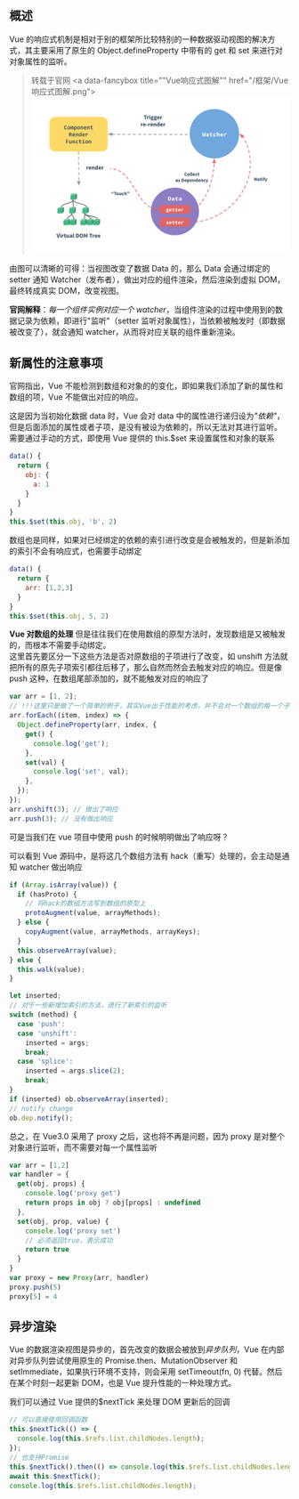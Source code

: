## 概述

Vue 的响应式机制是相对于别的框架所比较特别的一种数据驱动视图的解决方式，其主要采用了原生的 Object.defineProperty 中带有的 get 和 set 来进行对对象属性的监听。

> 转载于官网
> <a data-fancybox title=""Vue响应式图解"" href="/框架/Vue响应式图解.png">!["Vue响应式图解"](/框架/Vue响应式图解.png)</a>

由图可以清晰的可得：当视图改变了数据 Data 的，那么 Data 会通过绑定的 setter 通知 Watcher（发布者），做出对应的组件渲染，然后渲染到虚拟 DOM，最终转成真实 DOM，改变视图。

**官网解释**：<em>每一个组件实例对应一个 watcher</em>，当组件渲染的过程中使用到的数据记录为依赖，即进行"监听"（setter 监听对象属性），当依赖被触发时（即数据被改变了），就会通知 watcher，从而将对应关联的组件重新渲染。

## 新属性的注意事项

官网指出，Vue 不能检测到数组和对象的的变化，即如果我们添加了新的属性和数组的项，Vue 不能做出对应的响应。

这是因为当初始化数据 data 时，Vue 会对 data 中的属性进行递归设为<em>"依赖"</em>，但是后面添加的属性或者子项，是没有被设为依赖的，所以无法对其进行监听。
需要通过手动的方式，即使用 Vue 提供的 this.\$set 来设置属性和对象的联系

```js
data() {
  return {
    obj: {
      a: 1
    }
  }
}
this.$set(this.obj, 'b', 2)
```

数组也是同样，如果对已经绑定的依赖的索引进行改变是会被触发的，但是新添加的索引不会有响应式，也需要手动绑定

```js
data() {
  return {
    arr: [1,2,3]
  }
}
this.$set(this.obj, 5, 2)
```

**Vue 对数组的处理**
但是往往我们在使用数组的原型方法时，发现数组是又被触发的，而根本不需要手动绑定。  
这里首先要区分一下这些方法是否对原数组的子项进行了改变，如 unshift 方法就把所有的原先子项索引都往后移了，那么自然而然会去触发对应的响应。但是像 push 这种，在数组尾部添加的，就不能触发对应的响应了

```js
var arr = [1, 2];
// !!!这里只是做了一个简单的例子，其实Vue出于性能的考虑，并不会对一个数组的每一个子项进行监听
arr.forEach((item, index) => {
  Object.defineProperty(arr, index, {
    get() {
      console.log('get');
    },
    set(val) {
      console.log('set', val);
    },
  });
});
arr.unshift(3); // 做出了响应
arr.push(3); // 没有做出响应
```

可是当我们在 vue 项目中使用 push 的时候明明做出了响应呀？

可以看到 Vue 源码中，是将这几个数组方法有 hack（重写）处理的，会主动是通知 watcher 做出响应

```js
if (Array.isArray(value)) {
  if (hasProto) {
    // 将hack的数组方法写到数组的原型上
    protoAugment(value, arrayMethods);
  } else {
    copyAugment(value, arrayMethods, arrayKeys);
  }
  this.observeArray(value);
} else {
  this.walk(value);
}
```

```js
let inserted;
// 对于一些新增加索引的方法，进行了新索引的监听
switch (method) {
  case 'push':
  case 'unshift':
    inserted = args;
    break;
  case 'splice':
    inserted = args.slice(2);
    break;
}
if (inserted) ob.observeArray(inserted);
// notify change
ob.dep.notify();
```

总之，在 Vue3.0 采用了 proxy 之后，这也将不再是问题，因为 proxy 是对整个对象进行监听，而不需要对每一个属性监听

```js
var arr = [1,2]
var handler = {
  get(obj, props) {
    console.log('proxy get')
    return props in obj ? obj[props] : undefined
  },
  set(obj, prop, value) {
    console.log('proxy set')
    // 必须返回true，表示成功
    return true
  }
}
var proxy = new Proxy(arr, handler)
proxy.push(5)
proxy[5] = 4
```

## 异步渲染

Vue 的数据渲染视图是异步的，首先改变的数据会被放到<em>异步队列</em>，Vue 在内部对异步队列尝试使用原生的 Promise.then、MutationObserver 和 setImmediate，如果执行环境不支持，则会采用 setTimeout(fn, 0) 代替。然后在某个时刻一起更新 DOM，也是 Vue 提升性能的一种处理方式。

我们可以通过 Vue 提供的\$nextTick 来处理 DOM 更新后的回调

```js
// 可以直接使用回调函数
this.$nextTick(() => {
  console.log(this.$refs.list.childNodes.length);
});
// 也支持Promise
this.$nextTick().then(() => console.log(this.$refs.list.childNodes.length));
await this.$nextTick();
console.log(this.$refs.list.childNodes.length);
```
